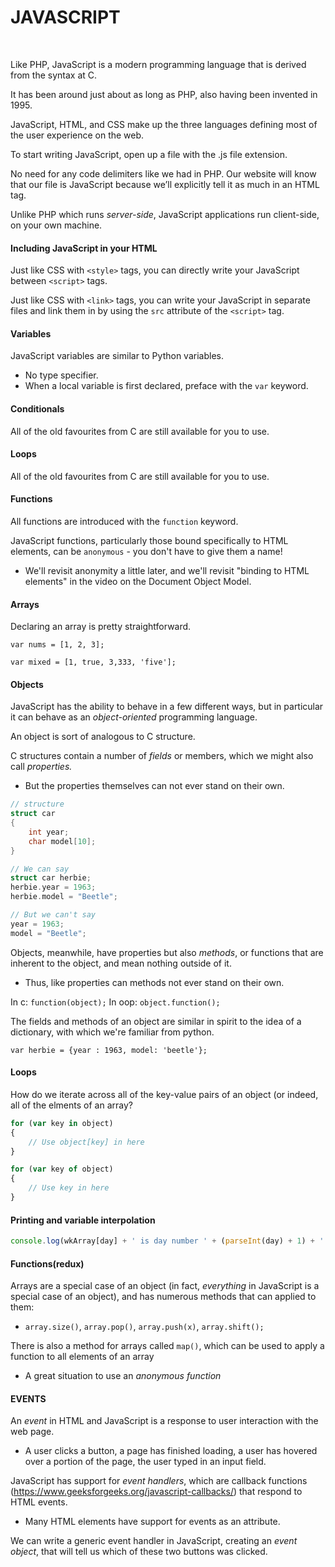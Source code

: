 # JAVASCRIPT

​	

Like PHP, JavaScript is a modern programming language that is derived from the syntax at C.

It has been around just about as long as PHP, also having been invented in 1995.

JavaScript, HTML, and CSS make up the three languages defining most of the user experience on the web.

To start writing JavaScript, open up a file with the .js file extension.

No need for any code delimiters like we had in PHP. Our website will know that our file is JavaScript because we’ll explicitly tell it as much in an HTML tag.

Unlike PHP which runs *server-side*, JavaScript applications run client-side, on your own machine.

#### Including JavaScript in your HTML

Just like CSS with `<style>` tags, you can directly write your JavaScript between `<script>` tags.

Just like CSS with `<link>` tags, you can write your JavaScript in separate files and link them in by using the `src` attribute of the `<script>` tag.

#### Variables

JavaScript variables are similar to Python variables.

- No type specifier.
- When a local variable is first declared, preface with the `var` keyword.

#### Conditionals 

All of the old favourites from C are still available for you to use.

#### Loops

All of the old favourites from C are still available for you to use.

#### Functions

All functions are introduced with the `function` keyword.

JavaScript functions, particularly those bound specifically to HTML elements, can be `anonymous` - you don't have to give them a name!

- We'll revisit anonymity a little later, and we'll revisit "binding to HTML elements" in the video on the Document Object Model.

#### Arrays

Declaring an array is pretty straightforward.

`var nums = [1, 2, 3];`

`var mixed = [1, true, 3,333, 'five'];`

#### Objects

JavaScript has the ability to behave in a few different ways, but in particular it can behave as an *object-oriented* programming language.

An object is sort of analogous to C structure.

C structures contain a number of *fields* or members, which we might also call *properties.*

- But the properties themselves can not ever stand on their own.

```c
// structure
struct car
{
    int year;
    char model[10];
}

// We can say
struct car herbie;
herbie.year = 1963;
herbie.model = "Beetle";

// But we can't say
year = 1963;
model = "Beetle";
```

Objects, meanwhile, have properties but also *methods*, or functions that are inherent to the object, and mean nothing outside of it.

- Thus, like properties can methods not ever stand on their own.

In c: `function(object);`
In oop: `object.function();`

The fields and methods of an object are similar in spirit to the idea of a dictionary, with which we're familiar from python.

`var herbie = {year : 1963, model: 'beetle'};`

#### Loops

How do we iterate across all of the key-value pairs of an object (or indeed, all of the elments of an array?

```javascript
for (var key in object)
{
    // Use object[key] in here
}

for (var key of object)
{
    // Use key in here
}
```

#### Printing and variable interpolation

```javascript
console.log(wkArray[day] + ' is day number ' + (parseInt(day) + 1) + ' of the week!');
```

#### Functions(redux)

Arrays are a special case of an object (in fact, *everything* in JavaScript is a special case of an object), and has numerous methods that can applied to them:

- `array.size()`, `array.pop()`, `array.push(x)`, `array.shift();`

There is also a method for arrays called `map()`, which can be used to apply a function to all elements of an array

- A great situation to use an *anonymous function*

#### EVENTS

An *event* in HTML and JavaScript is a response to user interaction with the web page.

- A user clicks a button, a page has finished loading, a user has hovered over a portion of the page, the user typed in an input field.

JavaScript has support for *event handlers*, which are callback functions (https://www.geeksforgeeks.org/javascript-callbacks/) that respond to HTML events.

- Many HTML elements have support for events as an attribute.

We can write a generic event handler in JavaScript, creating an *event object*, that will tell us which of these two buttons was clicked.